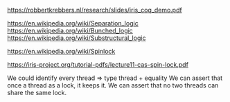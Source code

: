 https://robbertkrebbers.nl/research/slides/iris_coq_demo.pdf

https://en.wikipedia.org/wiki/Separation_logic
https://en.wikipedia.org/wiki/Bunched_logic
https://en.wikipedia.org/wiki/Substructural_logic

https://en.wikipedia.org/wiki/Spinlock


https://iris-project.org/tutorial-pdfs/lecture11-cas-spin-lock.pdf

We could identify every thread => type thread + equality
We can assert that once a thread as a lock, it keeps it.
We can assert that no two threads can share the same lock.
